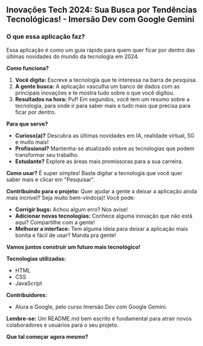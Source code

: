 ##  Inovações Tech 2024: Sua Busca por Tendências Tecnológicas! - Imersão Dev com Google Gemini

### O que essa aplicação faz? 
Essa aplicação é como um guia rápido para quem quer ficar por dentro das últimas novidades do mundo da tecnologia em 2024. 

**Como funciona?**
1. **Você digita:** Escreve a tecnologia que te interessa na barra de pesquisa. 
2. **A gente busca:** A aplicação vasculha um banco de dados com as principais inovações e te mostra tudo sobre o que você digitou.
3. **Resultados na hora:** Puf! Em segundos, você tem um resumo sobre a tecnologia, para onde ir para saber mais e tudo mais que precisa para ficar por dentro.

**Para que serve?**
* **Curioso(a)?** Descubra as últimas novidades em IA, realidade virtual, 5G e muito mais!
* **Profissional?** Mantenha-se atualizado sobre as tecnologias que podem transformar seu trabalho.
* **Estudante?** Explore as áreas mais promissoras para a sua carreira.

**Como usar?**
É super simples! Basta digitar a tecnologia que você quer saber mais e clicar em "Pesquisar". 

**Contribuindo para o projeto:**
Quer ajudar a gente a deixar a aplicação ainda mais incrível? Seja muito bem-vindo(a)! Você pode:
* **Corrigir bugs:** Achou algum erro? Nos avise!
* **Adicionar novas tecnologias:** Conhece alguma inovação que não está aqui? Compartilhe com a gente!
* **Melhorar a interface:** Tem alguma ideia para deixar a aplicação mais bonita e fácil de usar? Manda pra gente!

**Vamos juntos construir um futuro mais tecnológico!** 

**Tecnologias utilizadas:**
* HTML
* CSS
* JavaScript


**Contribuidores:**
* Alura e Google, pelo curso Imersão Dev com Google Gemini.

**Lembre-se:** Um README.md bem escrito é fundamental para atrair novos colaboradores e usuários para o seu projeto. 

**Que tal começar agora mesmo?** 
